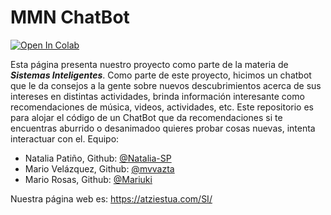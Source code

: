 # MMN ChatBot 
[![Open In Colab](https://colab.research.google.com/assets/colab-badge.svg)](https://colab.research.google.com/github/NM-Labs/ChatBot/blob/main/Chatbot.ipynb)

Esta página presenta nuestro proyecto como parte de la materia de ***Sistemas Inteligentes***. Como parte de este proyecto, hicimos un chatbot que le da consejos a la gente sobre nuevos descubrimientos acerca de sus intereses en distintas actividades, brinda información interesante como recomendaciones de música, videos, actividades, etc. 
Este repositorio es para alojar el código de un ChatBot que da recomendaciones si te encuentras aburrido o desanimadoo quieres probar cosas nuevas, intenta interactuar con el.
Equipo: 
* Natalia Patiño,  Github: [@Natalia-SP](https://github.com/Natalia-SP)
* Mario Velázquez, Github: [@mvvazta](https://github.com/mvvazta)
* Mario Rosas,     Github: [@Mariuki](https://github.com/Mariuki)


Nuestra página web es: https://atziestua.com/SI/

